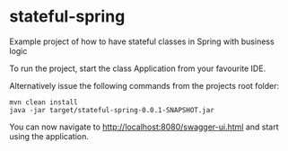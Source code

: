 # stateful-spring
Example project of how to have stateful classes in Spring with business logic

To run the project, start the class Application from your favourite IDE.

Alternatively issue the following commands from the projects root folder:
```
mvn clean install
java -jar target/stateful-spring-0.0.1-SNAPSHOT.jar
```

You can now navigate to [http://localhost:8080/swagger-ui.html](http://localhost:8080/swagger-ui.html)
and start using the application.
